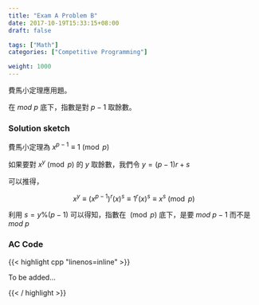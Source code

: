 ```yaml
---
title: "Exam A Problem B"
date: 2017-10-19T15:33:15+08:00
draft: false

tags: ["Math"]
categories: ["Competitive Programming"]

weight: 1000
---
```


費馬小定理應用題。

在 $mod\ p$ 底下，指數是對 $p - 1$ 取餘數。

<!--more-->

### Solution sketch

費馬小定理為 $x^{p - 1} \equiv 1 \pmod{p}$

如果要對 $x^y \pmod p$ 的 $y$ 取餘數，我們令 $y = (p - 1)r + s$

可以推得，

$$ x^y \equiv (x^{p - 1})^r(x)^s \equiv 1^r(x)^s \equiv x^s \pmod p $$

利用 $s = y \% (p - 1)$ 可以得知，指數在 $\pmod p$ 底下，是要 $mod\ p - 1$ 而不是 $mod\ p$

### AC Code

{{< highlight cpp "linenos=inline" >}}

To be added...

{{< / highlight >}}